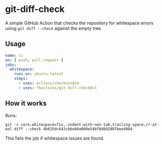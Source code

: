# git-diff-check

A simple GitHub Action that checks the repository for whitespace errors using
`git diff --check` against the empty tree.

## Usage

```yaml
name: ci
on: [ push, pull_request ]
jobs:
  whitespace:
    runs-on: ubuntu-latest
    steps:
      - uses: actions/checkout@v4
      - uses: fbactions/git-diff-check@v1
```

## How it works

Runs:

```
git -c core.whitespace=fix,-indent-with-non-tab,trailing-space,cr-at-eol diff --check 4b825dc642cb6eb9a060e54bf8d69288fbee4904
```

This fails the job if whitespace issues are found.

